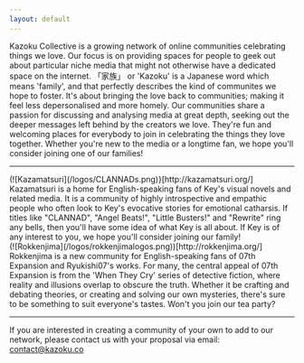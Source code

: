 ```yaml
---
layout: default
---
```


Kazoku Collective is a growing network of online communities celebrating things we love. Our focus is on providing spaces for people to geek out about particular niche media that might not otherwise have a dedicated space on the internet. 「家族」 or 'Kazoku' is a Japanese word which means 'family', and that perfectly describes the kind of communites we hope to foster. It's about bringing the love back to communities; making it feel less depersonalised and more homely. Our communities share a passion for discussing and analysing media at great depth, seeking out the deeper messages left behind by the creators we love. They're fun and welcoming places for everybody to join in celebrating the things they love together. Whether you're new to the media or a longtime fan, we hope you'll consider joining one of our families!

<hr />

<div class="row">
<div class="col-md-6 col-sm-12" markdown="1">

<div class="community">
  <div class="logo" markdown="1">
 (![Kazamatsuri](/logos/CLANNADs.png)}[http://kazamatsuri.org/]
  </div>

  <div class="description" markdown="1">
  Kazamatsuri is a home for English-speaking fans of Key's visual novels and related media. It is a community of highly introspective and empathic people who often look to Key's evocative stories for emotional catharsis. If titles like "CLANNAD", "Angel Beats!", "Little Busters!" and "Rewrite" ring any bells, then you'll have some idea of what Key is all about. If Key is of any interest to you, we hope you'll consider joining our family!
  </div>
</div>

</div>

<div class="col-md-6 col-sm-12" markdown="1">

<div class="community">
  <div class="logo" markdown="1">
  (![Rokkenjima](/logos/rokkenjimalogos.png))[http://rokkenjima.org/]
  </div>

  <div class="description" markdown="1">
  Rokkenjima is a new community for English-speaking fans of 07th Expansion and Ryukishi07's works. For many, the central appeal of 07th Expansion is from the 'When They Cry' series of detective fiction, where reality and illusions overlap to obscure the truth. Whether it be crafting and debating theories, or creating and solving our own mysteries, there's sure to be something to suit everyone's tastes. Won't you join our tea party?
  </div>
</div>

</div>
</div>

<hr />

If you are interested in creating a community of your own to add to our network, please contact us with your proposal via email: [contact@kazoku.co](mailto:contact@kazoku.co)
